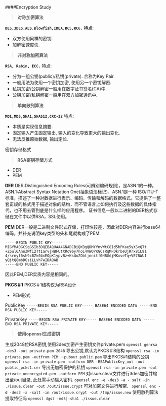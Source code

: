
####Encryption Study


> **对称加密算法**

**`DES,3DES,AES,Blowfish,IDEA,RC5,RC6.`**
特点:
 - 双方使用同样的密钥.
 - 加解密速度快.

> **非对称加密算法**

**`RSA, Rabin, ECC.`**
特点:
 - 分为一组公钥(public)/私钥(private). 合称为Key Pair.
 - 一般用法为使用一个密钥加密, 使用另一个密钥解密.
 - 私钥加密/公钥解密一般用在数字证书签名(CA)中.
 - 公钥加密/私钥解密一般用在双方加密通讯中.

> **单向散列算法**

**`MD1,MD5,SHA1,SHA512,CRC-32`**
特点:
 - 本质是实现信息摘要.
 - 固定输入产生固定输出, 输入的变化导致更大的输出变化.
 - 无法反推原始数据, 输出定长.

密钥存储格式

> **RSA密钥存储方式**

 - DER
 - PEM
 
**DER** 
DER:Distinguished Encoding Rules(可辨别编码规则)，是ASN.1的一种。
 ASN.1:Abstract Syntax Notation One(抽象语法标记)，ASN.1是一种 ISO/ITU-T 标准，描述了一种对数据进行表示、编码、传输和解码的数据格式。它提供了一整套正规的格式用于描述对象的结构，而不管语言上如何执行及这些数据的具体指代，也不用去管到底是什么样的应用程序。
 证书信息一般以二进制的DER格式存储在文件中以供RSA，SSL使用。


**PEM**
DER一般是二进制文件形式存储，打印性较差，因此对DER内容进行base64编码，并补充说明key类型的头和尾就构成了PEM

    -----BEGIN PUBLIC KEY-----
    MIGfMA0GCSqGSIb3DQEBAQUAA4GNADCBiQKBgQDMYfnvWtC8Id5bPKae5yXSxQTt
    +Zpul6AnnZWfI2TtIarvjHBFUtXRo96y7hoL4VWOPKGCsRqMFDkrbeUjRrx8iL91
    4/srnyf6sh9c8Zk04xEOpK1ypvBz+Ks4uZObtjnnitf0NBGdjMKxveTq+VE7BWUI
    yQjtQ8mbDOsiLLvh7wIDAQAB
    -----END PUBLIC KEY-----

因此PEM,DER实质内容是相同的。


**PKCS＃1**
PKCS＃1结构仅为RSA设计

 - PEM形式

PublicKey
`
-----BEGIN RSA PUBLIC KEY-----
BASE64 ENCODED DATA
-----END RSA PUBLIC KEY-----
`

PrivateKey
`-----BEGIN RSA PRIVATE KEY-----
BASE64 ENCODED DATA
-----END RSA PRIVATE KEY-----`




> **使用openssl生成密钥**

生成2048位RSA密钥,使用3des加密产生密钥文件private.pem
`openssl genrsa -des3 -out private.pem 2048`
导出公钥,默认为PKCS＃8结构
`openssl rsa -in private.pem -outfrom PEM －pubout public.pem`
导出PKCS#1结构的公钥
`openssl rsa -in private.pem -outform DER -RSAPublicKey_out -out public_pcks1.cer`
导出无加密保护的私钥
`openssl rsa -in private.pem -out private_unencrypted.pem -outform PEM`
对issue.clear文件进行3des加密并输出至/out目录, 此处需手动输入密码.
`openssl enc -e -des3 -a - salt -in ./issue.clear -out /out/issue.crypt`
可对加密文件进行解密.
` openssl enc -d -des3 -a -salt -in /out/issue.crypt -out /tmp/issue.new`
使用散列算法提取特征吗
`openssl dgst -md5|-sha1 ./issue.clear`